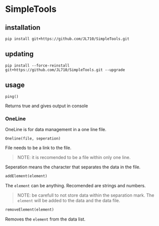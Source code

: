 # SimpleTools

## installation
```
pip install git+https://github.com/JL710/SimpleTools.git
```
## updating
```
pip install --force-reinstall git+https://github.com/JL710/SimpleTools.git --upgrade
```
## usage
```
ping()
```
Returns true and gives output in console

### OneLine
OneLine is for data management in a one line file.
```
Oneline(file, seperation)
```
File needs to be a link to the file.
> NOTE: it is recomended to be a file within only one line.

Seperation means the character that separates the data in the file.

```python
addElement(element)
```
The `element` can be anything. Recomended are strings and numbers.
> NOTE: be carefull to not store data within the separation mark.
The `element` will be added to the data and the data file.

```Python
removeElement(element)
```
Removes the `element` from the data list.